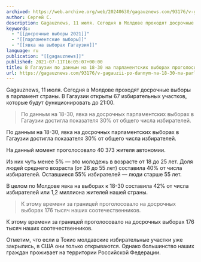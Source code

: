 ```yaml
---
archived: https://web.archive.org/web/20240630/gagauznews.com/93176/v-gagauzii-po-dannym-na-18-30-na-parlamentskih-vyborah-progolosovalo-40-tysyach-chelovek.html
author: Сергей С.
description: Gagauznews, 11 июля. Сегодня в Молдове проходят досрочные выборы в парламент страны. В Гагаузии открыты 67 избирательных участков, которые будут функционировать до 21:00. По данным на 18-30, явка на досрочных парламентских выборах в Гагаузии достигла показателя 30% от общего числа избирателей. На данный момент проголосовало 40 373 жителя автономии. Из них чуть менее 5% — это молодежь в возрасте от 18 до 25 лет. Доля людей среднего возраста (от 26 до 55 лет) составила 40% от числа избирателей. Оставшиеся 55% избирателей — люди старше 55 лет. В целом по Молдове явка на выборах к 18-30 составила 42% от числа избирателей […]
keywords:
  - "[[досрочные выборы 2021]]"
  - "[[парламентские выборы]]"
  - "[[явка на выборах Гагаузия]]"
language: ru
publication: "[[gagauznews]]"
published: 2021-07-11T16:05:07+00:00
title: В Гагаузии по данным на 18-30 на парламентских выборах проголосовало 40 тысяч человек
url: https://gagauznews.com/93176/v-gagauzii-po-dannym-na-18-30-na-parlamentskih-vyborah-progolosovalo-40-tysyach-chelovek.html
---
```


Gagauznews, 11 июля. Сегодня в Молдове проходят досрочные выборы в парламент страны. В Гагаузии открыты 67 избирательных участков, которые будут функционировать до 21:00.

> По данным на 18-30, явка на досрочных парламентских выборах в Гагаузии достигла показателя 30% от общего числа избирателей.

По данным на 18-30, явка на досрочных парламентских выборах в Гагаузии достигла показателя 30% от общего числа избирателей.

На данный момент проголосовало 40 373 жителя автономии.

Из них чуть менее 5% — это молодежь в возрасте от 18 до 25 лет. Доля людей среднего возраста (от 26 до 55 лет) составила 40% от числа избирателей. Оставшиеся 55% избирателей — люди старше 55 лет.

В целом по Молдове явка на выборах к 18-30 составила 42% от числа избирателей или 1,2 миллиона жителей нашей страны.

> К этому времени за границей проголосовало на досрочных выборах 176 тысяч наших соотечественников.

К этому времени за границей проголосовало на досрочных выборах 176 тысяч наших соотечественников.

Отметим, что если в Токио молдавские избирательные участки уже закрылись, в США они только открываются. Однако большинство наших граждан проживает на территории Российской Федерации.
